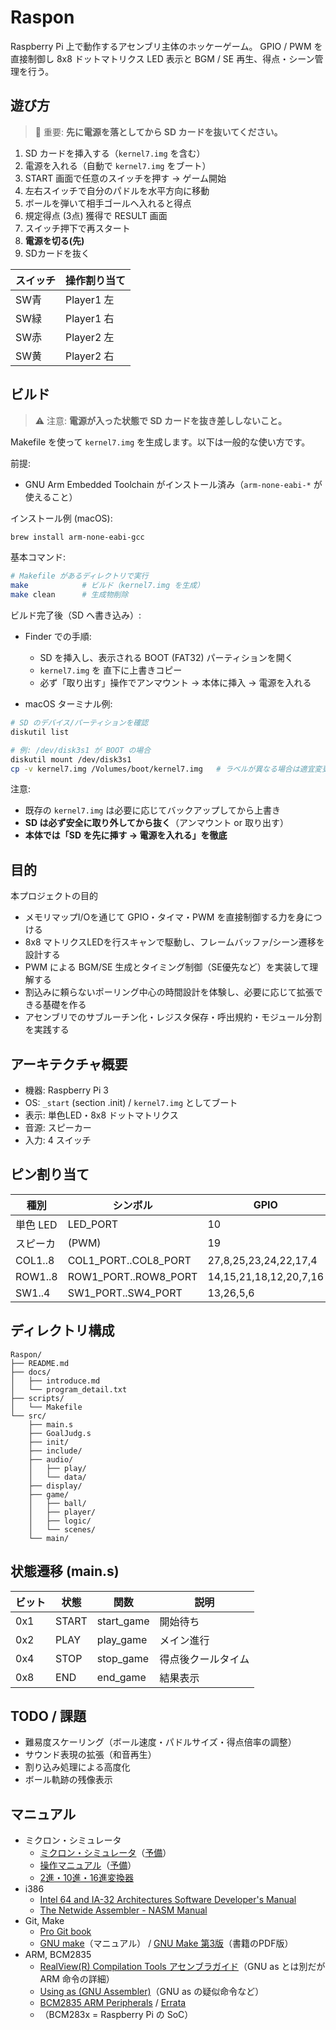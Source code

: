 # Raspon

Raspberry Pi 上で動作するアセンブリ主体のホッケーゲーム。
GPIO / PWM を直接制御し 8x8 ドットマトリクス LED 表示と BGM / SE 再生、得点・シーン管理を行う。

## 遊び方

> 🚨 重要: **先に電源を落としてから SD カードを抜いてください。**

1. SD カードを挿入する（`kernel7.img` を含む）
1. 電源を入れる（自動で `kernel7.img` をブート）
1. START 画面で任意のスイッチを押す → ゲーム開始
1. 左右スイッチで自分のパドルを水平方向に移動
1. ボールを弾いて相手ゴールへ入れると得点
1. 規定得点 (3点) 獲得で RESULT 画面
1. スイッチ押下で再スタート
1. **電源を切る(先)**
1. SDカードを抜く

| スイッチ | 操作割り当て |
|----------|--------------|
| SW青 | Player1 左 |
| SW緑 | Player1 右 |
| SW赤 | Player2 左 |
| SW黄 | Player2 右 |

## ビルド

> ⚠️ 注意: **電源が入った状態で SD カードを抜き差ししないこと。**

Makefile を使って `kernel7.img` を生成します。以下は一般的な使い方です。

前提:

- GNU Arm Embedded Toolchain がインストール済み（`arm-none-eabi-*` が使えること）

インストール例 (macOS):

```sh
brew install arm-none-eabi-gcc
```

基本コマンド:

```sh
# Makefile があるディレクトリで実行
make            # ビルド（kernel7.img を生成）
make clean      # 生成物削除
```

ビルド完了後（SD へ書き込み）:

- Finder での手順:
  - SD を挿入し、表示される BOOT (FAT32) パーティションを開く
  - `kernel7.img` を 直下に上書きコピー
  - 必ず「取り出す」操作でアンマウント → 本体に挿入 → 電源を入れる

- macOS ターミナル例:

```sh
# SD のデバイス/パーティションを確認
diskutil list

# 例: /dev/disk3s1 が BOOT の場合
diskutil mount /dev/disk3s1
cp -v kernel7.img /Volumes/boot/kernel7.img   # ラベルが異なる場合は適宜変更
```

注意:

- 既存の `kernel7.img` は必要に応じてバックアップしてから上書き
- **SD は必ず安全に取り外してから抜く**（アンマウント or 取り出す）
- **本体では「SD を先に挿す → 電源を入れる」を徹底**

## 目的

本プロジェクトの目的

- メモリマップI/Oを通じて GPIO・タイマ・PWM を直接制御する力を身につける
- 8x8 マトリクスLEDを行スキャンで駆動し、フレームバッファ/シーン遷移を設計する
- PWM による BGM/SE 生成とタイミング制御（SE優先など）を実装して理解する
- 割込みに頼らないポーリング中心の時間設計を体験し、必要に応じて拡張できる基礎を作る
- アセンブリでのサブルーチン化・レジスタ保存・呼出規約・モジュール分割を実践する

## アーキテクチャ概要

- 機器: Raspberry Pi 3
- OS: `_start` (section .init) / `kernel7.img` としてブート
- 表示: 単色LED・8x8 ドットマトリクス
- 音源: スピーカー
- 入力: 4 スイッチ

## ピン割り当て

| 種別 | シンボル | GPIO |
|------|----------|------|
| 単色 LED | LED_PORT | 10 |
| スピーカ | (PWM) | 19 |
| COL1..8 | COL1_PORT..COL8_PORT | 27,8,25,23,24,22,17,4 |
| ROW1..8 | ROW1_PORT..ROW8_PORT | 14,15,21,18,12,20,7,16 |
| SW1..4 | SW1_PORT..SW4_PORT | 13,26,5,6 |

## ディレクトリ構成

```text
Raspon/
├── README.md
├── docs/
│   ├── introduce.md
│   └── program_detail.txt
├── scripts/
│   └── Makefile
└── src/
    ├── main.s
    ├── GoalJudg.s
    ├── init/
    ├── include/
    ├── audio/
    │   ├── play/
    │   └── data/
    ├── display/
    ├── game/
    │   ├── ball/
    │   ├── player/
    │   ├── logic/
    │   └── scenes/
    └── main/
```

## 状態遷移 (main.s)

| ビット | 状態 | 関数 | 説明 |
|--------|------|------|------|
| 0x1 | START | start_game | 開始待ち |
| 0x2 | PLAY  | play_game  | メイン進行 |
| 0x4 | STOP  | stop_game  | 得点後クールタイム |
| 0x8 | END   | end_game   | 結果表示 |

## TODO / 課題

- 難易度スケーリング（ボール速度・パドルサイズ・得点倍率の調整）
- サウンド表現の拡張（和音再生）
- 割り込み処理による高度化
- ボール軌跡の残像表示

## マニュアル

- ミクロン・シミュレータ
  - [ミクロン・シミュレータ](https://kut-tktlab.github.io/tiny-cpu-simulator/)（[予備](http://eris.info.kochi-tech.ac.jp/micron/)）
  - [操作マニュアル](https://www.info.kochi-tech.ac.jp/y-takata/micron-manual/micron-manual.pdf)（[予備](http://eris.info.kochi-tech.ac.jp/micron-manual/micron-manual.pdf)）
  - [2進・10進・16進変換器](https://ytakata69.github.io/bin-dec-hex/)
- i386
  - [Intel 64 and IA-32 Architectures Software Developer's Manual](http://www.intel.co.jp/content/www/jp/ja/processors/architectures-software-developer-manuals.html)
  - [The Netwide Assembler - NASM Manual](http://www.nasm.us/doc/)
- Git, Make
  - [Pro Git book](https://git-scm.com/book/ja)
  - [GNU make](https://www.gnu.org/software/make/manual/html_node/index.html)（マニュアル） / [GNU Make 第3版](http://www.oreilly.co.jp/library/4873112699/)（書籍のPDF版）
- ARM, BCM2835
  - [RealView(R) Compilation Tools アセンブラガイド](https://developer.arm.com/documentation/dui0204/j)（GNU as とは別だが ARM 命令の詳細）
  - [Using as (GNU Assembler)](https://sourceware.org/binutils/docs-2.18/as/)（GNU as の疑似命令など）
  - [BCM2835 ARM Peripherals](https://www.raspberrypi.org/documentation/hardware/raspberrypi/bcm2835/BCM2835-ARM-Peripherals.pdf) / [Errata](http://elinux.org/BCM2835_datasheet_errata#p141)
  - （BCM283x = Raspberry Pi の SoC）
